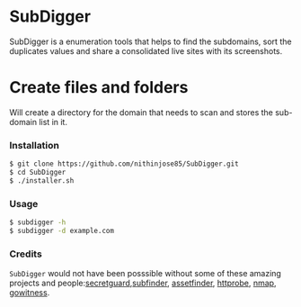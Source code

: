 # SubDigger

SubDigger is a enumeration tools that helps to find the subdomains, sort the duplicates values and share a consolidated live sites with its screenshots.


# Create files and folders

Will create a directory for the domain that needs to scan and stores the sub-domain list in it.

### Installation

```sh
$ git clone https://github.com/nithinjose85/SubDigger.git
$ cd SubDigger
$ ./installer.sh
```


### Usage

```sh
$ subdigger -h
$ subdigger -d example.com

```
### Credits

`SubDigger` would not have been posssible without some of these amazing projects and people:[secretguard](https://github.com/secretguard),[subfinder](https://github.com/projectdiscovery/subfinder), [assetfinder](https://github.com/tomnomnom/assetfinder), [httprobe](https://github.com/tomnomnom/httprobe), [nmap](https://github.com/nmap/nmap), [gowitness](https://github.com/sensepost/gowitness).
